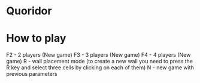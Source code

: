 # Quoridor
# How to play

F2 - 2 players (New game)
F3 - 3 players (New game)
F4 - 4 players (New game)
R - wall placement mode (to create a new wall you need to press the R key and select three cells by clicking on each of them)
N - new game with previous parameters
